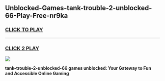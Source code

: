 
## Unblocked-Games-tank-trouble-2-unblocked-66-Play-Free-nr9ka
<h3>
<a href="https://premium76.site?title=tank-trouble-2-unblocked-66&ref=18A1">CLICK TO PLAY</a></h3>
<hr>

<h3>
<a href="https://premium76.site?title=tank-trouble-2-unblocked-66&ref=18A1">CLICK 2 PLAY</a>
  
</h3>

<a href="https://premium76.site?title=tank-trouble-2-unblocked-66&ref=18A1"><img src="https://clearcache.store/games.png"></a>


**tank-trouble-2-unblocked-66 games unblocked: Your Gateway to Fun and Accessible Online Gaming**
